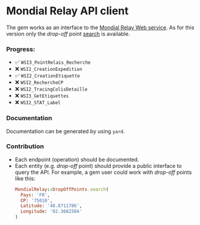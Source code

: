 # Mondial Relay API client

The gem works as an interface to the
[Mondial Relay Web service](https://api.mondialrelay.com/Web_Services.asmx).
As for this version only the *drop-off* point
[search](https://api.mondialrelay.com/Web_Services.asmx?op=WSI3_PointRelais_Recherche)
is available.

### Progress:
- ✅ `WSI3_PointRelais_Recherche`
- ❌ `WSI2_CreationExpedition`
- ✅ `WSI2_CreationEtiquette`
- ❌ `WSI2_RechercheCP`
- ❌ `WSI2_TracingColisDetaille`
- ❌ `WSI3_GetEtiquettes`
- ❌ `WSI2_STAT_Label`

### Documentation
Documentation can be generated by using `yard`.

### Contribution
- Each endpoint (operation) should be documented.
- Each entity (e.g. *drop-off* point) should provide a public interface to query the API.
For example, a gem user could work with *drop-off* points like this:
    ```ruby
    MondialRelay::DropOffPoints.search(
      Pays: 'FR',
      CP: '75010',
      Latitude: '48.8711706',
      Longitude: '02.3602504'
    )
    ```
